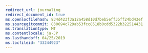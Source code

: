```yaml
---
redirect_url: journaling
redirect_document_id: true
ms.openlocfilehash: 834d423f3a12a458d10d7beb5eff35ff24bd43ef
ms.sourcegitcommit: 830694c729ab53fcc8518b0cdd5322b322514431
ms.translationtype: MT
ms.contentlocale: ja-JP
ms.lasthandoff: 04/25/2019
ms.locfileid: "33244923"
---
```

